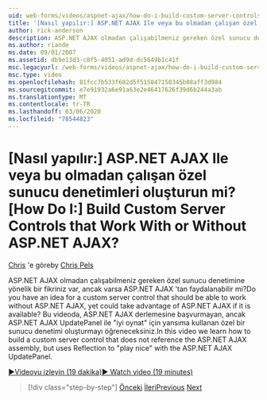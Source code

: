```yaml
---
uid: web-forms/videos/aspnet-ajax/how-do-i-build-custom-server-controls-that-work-with-or-without-aspnet-ajax
title: '[Nasıl yapılır:] ASP.NET AJAX Ile veya bu olmadan çalışan özel sunucu denetimleri oluşturun mi? | Microsoft Docs'
author: rick-anderson
description: ASP.NET AJAX olmadan çalışabilmeniz gereken özel sunucu denetimine yönelik bir fikriniz var, ancak varsa ASP.NET AJAX 'tan faydalanabilir...
ms.author: riande
ms.date: 09/01/2007
ms.assetid: db9e13d3-c8f5-4051-ad9d-dc5649b1c41f
msc.legacyurl: /web-forms/videos/aspnet-ajax/how-do-i-build-custom-server-controls-that-work-with-or-without-aspnet-ajax
msc.type: video
ms.openlocfilehash: 81fcc7b533f682d5f515847150345b08aff3d984
ms.sourcegitcommit: e7e91932a6e91a63e2e46417626f39d6b244a3ab
ms.translationtype: MT
ms.contentlocale: tr-TR
ms.lasthandoff: 03/06/2020
ms.locfileid: "78544823"
---
```

# <a name="how-do-i-build-custom-server-controls-that-work-with-or-without-aspnet-ajax"></a><span data-ttu-id="cc5e6-104">[Nasıl yapılır:] ASP.NET AJAX Ile veya bu olmadan çalışan özel sunucu denetimleri oluşturun mi?</span><span class="sxs-lookup"><span data-stu-id="cc5e6-104">[How Do I:] Build Custom Server Controls that Work With or Without ASP.NET AJAX?</span></span>

<span data-ttu-id="cc5e6-105">[Chris](https://twitter.com/chrispels) 'e göre</span><span class="sxs-lookup"><span data-stu-id="cc5e6-105">by [Chris Pels](https://twitter.com/chrispels)</span></span>

<span data-ttu-id="cc5e6-106">ASP.NET AJAX olmadan çalışabilmeniz gereken özel sunucu denetimine yönelik bir fikriniz var, ancak varsa ASP.NET AJAX 'tan faydalanabilir mi?</span><span class="sxs-lookup"><span data-stu-id="cc5e6-106">Do you have an idea for a custom server control that should be able to work without ASP.NET AJAX, yet could take advantage of ASP.NET AJAX if it is available?</span></span> <span data-ttu-id="cc5e6-107">Bu videoda, ASP.NET AJAX derlemesine başvurmayan, ancak ASP.NET AJAX UpdatePanel ile "iyi oynat" için yansıma kullanan özel bir sunucu denetimi oluşturmayı öğreneceksiniz.</span><span class="sxs-lookup"><span data-stu-id="cc5e6-107">In this video we learn how to build a custom server control that does not reference the ASP.NET AJAX assembly, but uses Reflection to "play nice" with the ASP.NET AJAX UpdatePanel.</span></span>

[<span data-ttu-id="cc5e6-108">&#9654;Videoyu izleyin (19 dakika)</span><span class="sxs-lookup"><span data-stu-id="cc5e6-108">&#9654; Watch video (19 minutes)</span></span>](https://channel9.msdn.com/Blogs/ASP-NET-Site-Videos/how-do-i-build-custom-server-controls-that-work-with-or-without-aspnet-ajax)

> [!div class="step-by-step"]
> <span data-ttu-id="cc5e6-109">[Önceki](how-do-i-create-an-aspnet-ajax-extender-from-scratch.md)
> [İleri](how-do-i-associate-ajax-client-behavior-with-an-aspnet-server-control.md)</span><span class="sxs-lookup"><span data-stu-id="cc5e6-109">[Previous](how-do-i-create-an-aspnet-ajax-extender-from-scratch.md)
[Next](how-do-i-associate-ajax-client-behavior-with-an-aspnet-server-control.md)</span></span>
